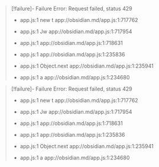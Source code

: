 
> [!failure]- Failure 
>   Error: Request failed, status 429
>   
>   - app.js:1 new t
>     app://obsidian.md/app.js:1:717762
>   
>   - app.js:1 Jw
>     app://obsidian.md/app.js:1:717954
>   
>   - app.js:1 
>     app://obsidian.md/app.js:1:718631
>   
>   - app.js:1 
>     app://obsidian.md/app.js:1:235836
>   
>   - app.js:1 Object.next
>     app://obsidian.md/app.js:1:235941
>   
>   - app.js:1 a
>     app://obsidian.md/app.js:1:234680
>   
>  

> [!failure]- Failure 
>   Error: Request failed, status 429
>   
>   - app.js:1 new t
>     app://obsidian.md/app.js:1:717762
>   
>   - app.js:1 Jw
>     app://obsidian.md/app.js:1:717954
>   
>   - app.js:1 
>     app://obsidian.md/app.js:1:718631
>   
>   - app.js:1 
>     app://obsidian.md/app.js:1:235836
>   
>   - app.js:1 Object.next
>     app://obsidian.md/app.js:1:235941
>   
>   - app.js:1 a
>     app://obsidian.md/app.js:1:234680
>   
>  
